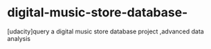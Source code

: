 # digital-music-store-database-
[udacity]query a digital music store database project ,advanced data analysis
